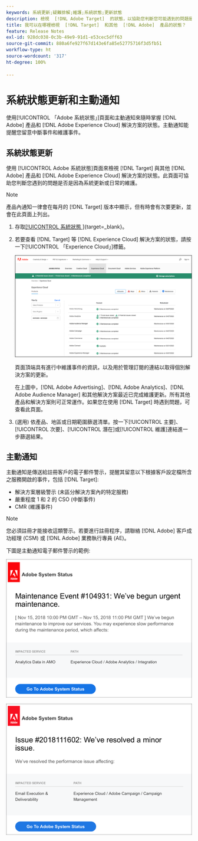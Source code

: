 ```yaml
---
keywords: 系統更新;疑難排解;維護;系統狀態;更新狀態
description: 檢視  [!DNL Adobe Target]  的狀態，以協助您判斷您可能遇到的問題是否為系統更新或例行維護所造成。
title: 我可以在哪裡檢視  [!DNL Target]  和其他  [!DNL Adobe]  產品的狀態？
feature: Release Notes
exl-id: 928dc038-0c3b-49e9-91d1-e53cec5dff63
source-git-commit: 880a6fe927f67d143e6fa85e52775716f3d5fb51
workflow-type: ht
source-wordcount: '317'
ht-degree: 100%

---
```


# 系統狀態更新和主動通知

使用[!UICONTROL 「Adobe 系統狀態」]頁面和主動通知來隨時掌握 [!DNL Adobe] 產品和 [!DNL Adobe Experience Cloud] 解決方案的狀態。主動通知能提醒您留意中斷事件和維護事件。

## 系統狀態更新

使用 [!UICONTROL Adobe 系統狀態]頁面來檢視 [!DNL Target] 與其他 [!DNL Adobe] 產品和 [!DNL Adobe Experience Cloud] 解決方案的狀態。此頁面可協助您判斷您遇到的問題是否是因為系統更新或日常的維護。

>[!NOTE]
>
>產品內通知一律會在每月的 [!DNL Target] 版本中顯示，但有時會有次要更新，並會在此頁面上列出。

1. 存取[[!UICONTROL 系統狀態 ]](https://status.adobe.com/){target=_blank}。

1. 若要查看 [!DNL Target] 等 [!DNL Experience Cloud] 解決方案的狀態，請按一下[!UICONTROL 「Experience Cloud」]標籤。

   ![system_status 圖片](assets/system_status.png)

   頁面頂端具有進行中維護事件的資訊，以及用於管理訂閱的連結以取得個別解決方案的更新。

   在上圖中，[!DNL Adobe Advertising]、[!DNL Adobe Analytics]、[!DNL Adobe Audience Manager] 和其他解決方案最近已完成維護更新。所有其他產品和解決方案則可正常運作。如果您在使用 [!DNL Target] 時遇到問題，可查看此頁面。

1. (選用) 依產品、地區或日期範圍篩選清單。按一下[!UICONTROL 主要]、[!UICONTROL 次要]、[!UICONTROL 潛在]或[!UICONTROL 維護]連結進一步篩選結果。

## 主動通知

主動通知是傳送給註冊客戶的電子郵件警示，提醒其留意以下根據客戶設定檔所含之服務開啟的事件，包括 [!DNL Target]:

* 解決方案層級警示 (未區分解決方案內的特定服務)
* 嚴重程度 1 和 2 的 CSO (中斷事件)
* CMR (維護事件)

>[!NOTE]
>
>您必須註冊才能接收這類警示。若要進行註冊程序，請聯絡 [!DNL Adobe] 客戶成功經理 (CSM) 或 [!DNL Adobe] 業務執行專員 (AE)。

下圖是主動通知電子郵件警示的範例:

![主動通知 1](/help/main/r-release-notes/assets/proactive-notification-1.png)

![主動通知 2](/help/main/r-release-notes/assets/proactive-notification-2.png)
